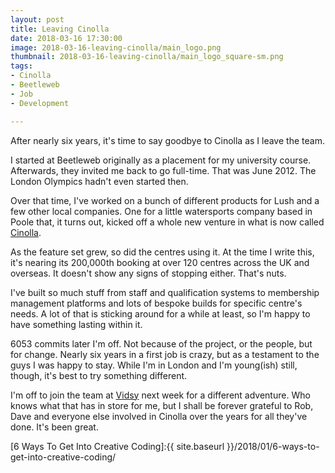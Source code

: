 ```yaml
---
layout: post
title: Leaving Cinolla
date: 2018-03-16 17:30:00
image: 2018-03-16-leaving-cinolla/main_logo.png
thumbnail: 2018-03-16-leaving-cinolla/main_logo_square-sm.png
tags:
- Cinolla
- Beetleweb
- Job
- Development

---
```


After nearly six years, it's time to say goodbye to Cinolla as I leave the team.

I started at Beetleweb originally as a placement for my university course. Afterwards, they invited me back to go full-time. That was June 2012. The London Olympics hadn't even started then.

Over that time, I've worked on a bunch of different products for Lush and a few other local companies. One for a little watersports company based in Poole that, it turns out, kicked off a whole new venture in what is now called [Cinolla][Cinolla].

As the feature set grew, so did the centres using it. At the time I write this, it's nearing its 200,000th booking at over 120 centres across the UK and overseas. It doesn't show any signs of stopping either. That's nuts.

I've built so much stuff from staff and qualification systems to membership management platforms and lots of bespoke builds for specific centre's needs. A lot of that is sticking around for a while at least, so I'm happy to have something lasting within it.

6053 commits later I'm off. Not because of the project, or the people, but for change. Nearly six years in a first job is crazy, but as a testament to the guys I was happy to stay. While I'm in London and I'm young(ish) still, though, it's best to try something different. 

I'm off to join the team at [Vidsy][Vidsy] next week for a different adventure. Who knows what that has in store for me, but I shall be forever grateful to Rob, Dave and everyone else involved in Cinolla over the years for all they've done. It's been great.

[Cinolla]:https://www.cinolla.com
[Vidsy]:https://www.vidsy.co
[6 Ways To Get Into Creative Coding]:{{ site.baseurl }}/2018/01/6-ways-to-get-into-creative-coding/